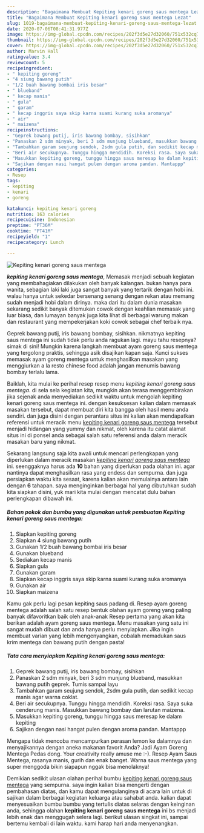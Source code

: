 ```yaml
---
description: "Bagaimana Membuat Kepiting kenari goreng saus mentega Lezat"
title: "Bagaimana Membuat Kepiting kenari goreng saus mentega Lezat"
slug: 1019-bagaimana-membuat-kepiting-kenari-goreng-saus-mentega-lezat
date: 2020-07-06T08:41:31.977Z
image: https://img-global.cpcdn.com/recipes/202f3d5e27d32060/751x532cq70/kepiting-kenari-goreng-saus-mentega-foto-resep-utama.jpg
thumbnail: https://img-global.cpcdn.com/recipes/202f3d5e27d32060/751x532cq70/kepiting-kenari-goreng-saus-mentega-foto-resep-utama.jpg
cover: https://img-global.cpcdn.com/recipes/202f3d5e27d32060/751x532cq70/kepiting-kenari-goreng-saus-mentega-foto-resep-utama.jpg
author: Marvin Hall
ratingvalue: 3.4
reviewcount: 5
recipeingredient:
- " kepiting goreng"
- "4 siung bawang putih"
- "1/2 buah bawang bombai iris besar"
- " blueband"
- " kecap manis"
- " gula"
- " garam"
- " kecap inggris saya skip karna suami kurang suka aromanya"
- " air"
- " maizena"
recipeinstructions:
- "Geprek bawang putij, iris bawang bombay, sisihkan"
- "Panaskan 2 sdm minyak, beri 3 sdm munjung blueband, masukkan bawang putih geprek. Tumis sampai layu"
- "Tambahkan garam seujung sendok, 2sdm gula putih, dan sedikit kecap manis agar warna coklat."
- "Beri air secukupnya. Tunggu hingga mendidih. Koreksi rasa. Saya suka cenderung manis. Masukkan bawang bombay dan larutan maizena."
- "Masukkan kepiting goreng, tunggu hingga saus meresap ke dalam kepiting"
- "Sajikan dengan nasi hangat pulen dengan aroma pandan. Mantappp"
categories:
- Resep
tags:
- kepiting
- kenari
- goreng

katakunci: kepiting kenari goreng 
nutrition: 163 calories
recipecuisine: Indonesian
preptime: "PT36M"
cooktime: "PT41M"
recipeyield: "1"
recipecategory: Lunch

---
```



![Kepiting kenari goreng saus mentega](https://img-global.cpcdn.com/recipes/202f3d5e27d32060/751x532cq70/kepiting-kenari-goreng-saus-mentega-foto-resep-utama.jpg)

<b><i>kepiting kenari goreng saus mentega</i></b>, Memasak menjadi sebuah kegiatan yang membahagiakan dilakukan oleh banyak kalangan. bukan hanya para wanita, sebagian laki laki juga sangat banyak yang tertarik dengan hobi ini. walau hanya untuk sekedar bersenang senang dengan rekan atau memang sudah menjadi hobi dalam dirinya. maka dari itu dalam dunia masakan sekarang sedikit banyak ditemukan cowok dengan keahlian memasak yang luar biasa, dan lumayan banyak juga kita lihat di berbagai warung makan dan restaurant yang mempekerjakan koki cowok sebagai chef terbaik nya.

Geprek bawang putij, iris bawang bombay, sisihkan. nikmatnya kepiting saus mentega ini sudah tidak perlu anda ragukan lagi. mayu tahu resepnya? simak di sini! Mungkin karena langkah membuat ayam goreng saus mentega yang tergolong praktis, sehingga asik disajikan kapan saja. Kunci sukses memasak ayam goreng mentega untuk menghasilkan masakan yang menggiurkan a la resto chinese food adalah jangan menumis bawang bombay terlalu lama.

Baiklah, kita mulai ke perihal resep resep menu <i>kepiting kenari goreng saus mentega</i>. di sela sela kegiatan kita, mungkin akan terasa menggembirakan jika sejenak anda menyediakan sedikit waktu untuk mengolah kepiting kenari goreng saus mentega ini. dengan kesuksesan kalian dalam memasak masakan tersebut, dapat membuat diri kita bangga oleh hasil menu anda sendiri. dan juga disini dengan perantara situs ini kalian akan mendapatkan referensi untuk meracik menu <u>kepiting kenari goreng saus mentega</u> tersebut menjadi hidangan yang yummy dan nikmat, oleh karena itu catat alamat situs ini di ponsel anda sebagai salah satu referensi anda dalam meracik masakan baru yang nikmat.


Sekarang langsung saja kita awali untuk mencari perlengkapan yang diperlukan dalam meracik masakan <u><i>kepiting kenari goreng saus mentega</i></u> ini. seenggaknya harus ada <b>10</b> bahan yang diperlukan pada olahan ini. agar nantinya dapat menghasilkan rasa yang endess dan sempurna. dan juga persiapkan waktu kita sesaat, karena kalian akan memulainya antara lain dengan <b>6</b> tahapan. saya menginginkan berbagai hal yang dibutuhkan sudah kita siapkan disini, yuk mari kita mulai dengan mencatat dulu bahan perlengkapan dibawah ini.

<!--inarticleads1-->

##### Bahan pokok dan bumbu yang digunakan untuk pembuatan Kepiting kenari goreng saus mentega:

1. Siapkan  kepiting goreng
1. Siapkan 4 siung bawang putih
1. Gunakan 1/2 buah bawang bombai iris besar
1. Gunakan  blueband
1. Sediakan  kecap manis
1. Siapkan  gula
1. Gunakan  garam
1. Siapkan  kecap inggris saya skip karna suami kurang suka aromanya
1. Gunakan  air
1. Siapkan  maizena


Kamu gak perlu lagi pesan kepiting saus padang di. Resep ayam goreng mentega adalah salah satu resep bentuk olahan ayam goreng yang paling banyak difavoritkan baik oleh anak-anak Resep pertama yang akan kita berikan adalah ayam goreng saus mentega. Menu masakan yang satu ini sangat mudah dibuat dan anda hanya perlu menyiapkan. Jika ingin membuat varian yang lebih mengenyangkan, cobalah memadukan saus krim mentega dan bawang putih dengan pasta! 

<!--inarticleads2-->

##### Tata cara menyiapkan Kepiting kenari goreng saus mentega:

1. Geprek bawang putij, iris bawang bombay, sisihkan
1. Panaskan 2 sdm minyak, beri 3 sdm munjung blueband, masukkan bawang putih geprek. Tumis sampai layu
1. Tambahkan garam seujung sendok, 2sdm gula putih, dan sedikit kecap manis agar warna coklat.
1. Beri air secukupnya. Tunggu hingga mendidih. Koreksi rasa. Saya suka cenderung manis. Masukkan bawang bombay dan larutan maizena.
1. Masukkan kepiting goreng, tunggu hingga saus meresap ke dalam kepiting
1. Sajikan dengan nasi hangat pulen dengan aroma pandan. Mantappp


Mengapa tidak mencoba mencampurkan perasan lemon ke dalamnya dan menyajikannya dengan aneka makanan favorit Anda? Jadi Ayam Goreng Mentega Pedas dong. Your creativity really amuse me :-). Resep Ayam Saus Mentega, rasanya manis, gurih dan enak banget. Warna saus mentega yang super menggoda bikin siapapun nggak bisa menolaknya! 

Demikian sedikit ulasan olahan perihal bumbu <u>kepiting kenari goreng saus mentega</u> yang sempurna. saya ingin kalian bisa mengerti dengan pembahasan diatas, dan kamu dapat mengulanginya di acara lain untuk di sajikan dalam berbagai kegiatan keluarga atau sahabat anda. kalian dapat menyesuaikan bumbu bumbu yang tertulis diatas selaras dengan keinginan anda, sehingga olahan <b>kepiting kenari goreng saus mentega</b> ini bs menjadi lebih enak dan menggugah selera lagi. berikut ulasan singkat ini, sampai bertemu kembali di lain waktu. kami harap hari anda menyenangkan.
